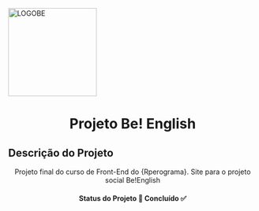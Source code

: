 <img width="179" alt="LOGOBE" src="https://user-images.githubusercontent.com/100645448/181915743-245c617a-cc5d-4a99-84cb-31206292e39e.png">
<h1 align="center"> Projeto Be! English </h1> 

## Descrição do Projeto
<p align="center">Projeto final do curso de Front-End do {Rperograma}. Site para o projeto social Be!English</p>

<h4 align="center"> 
 Status do Projeto 🚀 Concluído ✅
</h4>
